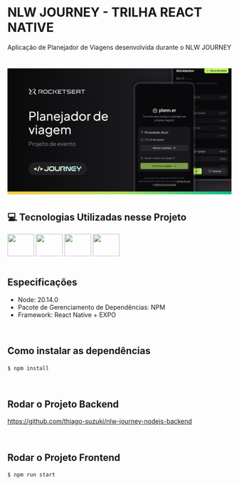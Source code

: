 # NLW JOURNEY - TRILHA REACT NATIVE
Aplicação de Planejador de Viagens desenvolvida durante o NLW JOURNEY

<h1 align="center">
  <img alt="NLW" title="NLW" width="700" src=".github/app.png" />
</h1>

## 💻 Tecnologias Utilizadas nesse Projeto
<div style="display: inline_block">
  <img align="center" height="50" width="60" src="https://cdn.jsdelivr.net/gh/devicons/devicon/icons/react/react-original.svg">
  <img align="center" height="50" width="60" src="https://cdn.jsdelivr.net/gh/devicons/devicon@latest/icons/typescript/typescript-original.svg">
  <img align="center" height="50" width="60" src="https://cdn.jsdelivr.net/gh/devicons/devicon@latest/icons/androidstudio/androidstudio-original.svg">
  <img align="center" height="50" width="60" src="https://cdn.jsdelivr.net/gh/devicons/devicon@latest/icons/tailwindcss/tailwindcss-original.svg">
</div>

<br>

## Especificações
- Node: 20.14.0
- Pacote de Gerenciamento de Dependências: NPM
- Framework: React Native + EXPO

<br>

## Como instalar as dependências
```bash
$ npm install
```

<br>

## Rodar o Projeto Backend
https://github.com/thiago-suzuki/nlw-journey-nodejs-backend

<br>

## Rodar o Projeto Frontend
```bash
$ npm run start
```

